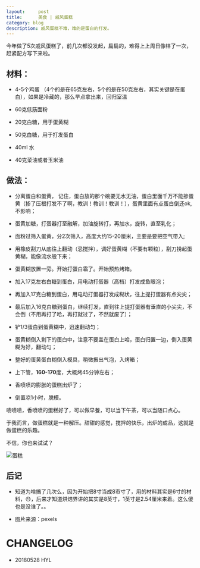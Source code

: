```yaml
---
layout:     post
title:      美食 | 戚风蛋糕
category: blog
description: 戚风蛋糕不难，难的是蛋白的打发。 
---
```


今年做了5次戚风蛋糕了，前几次都没发起，扁扁的，难得上上周日像样了一次，赶紧配方写下来啦。


## 材料：



- 4-5个鸡蛋 （4个的是在65克左右，5个的是在50克左右，其实关键是在蛋白），如果是冷藏的，那么早点拿出来，回归室温

- 60克低筋面粉

- 20克白糖，用于蛋黄糊

- 50克白糖，用于打发蛋白

- 40ml 水

- 40克菜油或者玉米油



## 做法：



- 分离蛋白和蛋黄， 记住，蛋白放的那个碗要无水无油，蛋白里面千万不能掺蛋黄（掺了压根打发不了啊，教训！教训！教训！），蛋黄里面有点蛋白倒还ok,不影响；

- 蛋黄加糖，打蛋器打至融解，加油旋转打，再加水，旋转，直至乳化；

- 面粉过筛入蛋黄，分2次筛入，高度大约15-20厘米，主要是要把空气带入;

- 用橡皮刮刀从底往上翻动（忌搅拌），调好蛋黄糊（不要有颗粒），刮刀捞起蛋黄糊，能像流水般下来；

- 蛋黄糊放置一旁。开始打蛋白霜了。开始预热烤箱。

- 加入17克左右白糖到蛋白，用电动打蛋器（高档）打发成鱼眼泡；

- 再加入17克白糖到蛋白，用电动打蛋器打发成糊状，往上提打蛋器有点尖尖；

- 最后加入16克白糖到蛋白，继续打发，直到往上提打蛋器有垂直的小尖尖，不会倒（不用再打了哈，再打就过了，不然就废了）；

- 铲1/3蛋白到蛋黄糊中，迅速翻动匀；

- 蛋黄糊倒入剩下的蛋白中，注意不要盖在蛋白上哈，蛋白归置一边，倒入蛋黄糊为好，翻动匀；

- 整好的蛋黄蛋白糊倒入模具，稍微振出气泡，入烤箱；

- 上下管，**160-170**度，大概烤45分钟左右；

- 香喷喷的膨胀的蛋糕出炉了；

- 倒置凉1小时，脱模。

啧啧啧，香喷喷的蛋糕好了，可以做早餐，可以当下午茶，可以当随口点心。

于我而言，做蛋糕就是一种解压。甜甜的感觉，搅拌的快乐，出炉的成品，这就是做蛋糕的乐趣。


不信，你也来试试？

![蛋糕](https://images.pexels.com/photos/6602/food-plate-woman-hand.jpg?auto=compress&cs=tinysrgb&dpr=2&h=650&w=940)

## 后记

- 知道为啥搞了几次么，因为开始把8寸当成8市寸了，用的材料其实是6寸的材料，😓，后来才知道烘焙界讲的其实是8英寸，1英寸是2.54厘米来着。这么傻也是没谁了。。

- 图片来源：pexels


# CHANGELOG

- 20180528 HYL
